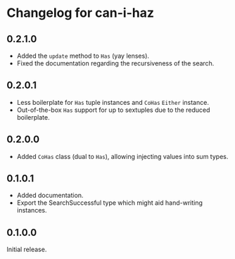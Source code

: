 # Changelog for can-i-haz

## 0.2.1.0

* Added the `update` method to `Has` (yay lenses).
* Fixed the documentation regarding the recursiveness of the search.

## 0.2.0.1

* Less boilerplate for `Has` tuple instances and `CoHas` `Either` instance.
* Out-of-the-box `Has` support for up to sextuples due to the reduced boilerplate.

## 0.2.0.0

* Added `CoHas` class (dual to `Has`), allowing injecting values into sum types.

## 0.1.0.1

* Added documentation.
* Export the SearchSuccessful type which might aid hand-writing instances.

## 0.1.0.0

Initial release.
